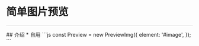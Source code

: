 # 简单图片预览
<hr>
<style>
hr:nth-of-type(1) {
    height: 1px;
    background: #ddd;
}
</style>
## 介绍
* 自用
```js
const Preview = new PreviewImg({
    element: '#image',
});
```
